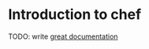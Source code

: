 # Introduction to chef

TODO: write [great documentation](http://jacobian.org/writing/what-to-write/)

